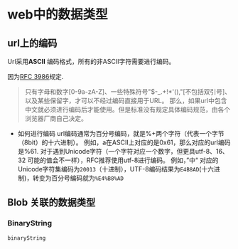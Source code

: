 # web中的数据类型

## url上的编码

Url采用**ASCII** 编码格式，所有的非ASCII字符需要进行编码。

因为[RFC 3986](https://datatracker.ietf.org/doc/html/rfc3986)规定.
>只有字母和数字[0-9a-zA-Z]、一些特殊符号"$-_.+!*'(),"[不包括双引号]、以及某些保留字，才可以不经过编码直接用于URL。
那么，如果url中包含中文就必须进行编码后才能使用。但是标准没有规定具体编码规范，由各个浏览器厂商自己决定。

- 如何进行编码
    url编码通常为百分号编码，就是%+两个字符（代表一个字节（8bit）的十六进制）。 例如，a在ASCII上对应的是0x61，那么对应的url编码是%61.
    对于遇到Unicode字符（一个字符对应一个数字，但更具utf-8、16、32 可能的值会不一样），RFC推荐使用utf-8进行编码。
例如，”中“ 对应的Unicode字符集编码为`20013`（十进制），UTF-8编码结果为`E4B8AD`(十六进制)，转变为百分号编码就为`%E4%B8%AD`

## Blob 关联的数据类型

### BinaryString

    binaryString
